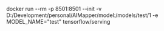 docker run --rm -p 8501:8501 --init -v D:/Development/personal/AIMapper/model:/models/test/1 -e MODEL_NAME="test" tensorflow/serving
